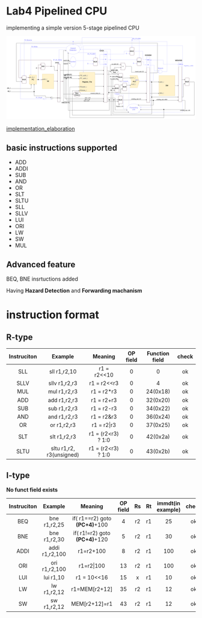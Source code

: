 # Lab4 Pipelined CPU

 implementing a simple version 5-stage pipelined CPU

![](./lab4_arichitecture.png)

[implementation_elaboration](./implementation_elaboration.md)
## basic instructions supported

+ ADD
+ ADDI
+ SUB
+ AND
+ OR
+ SLT
+ SLTU
+ SLL
+ SLLV
+ LUI
+ ORI
+ LW
+ SW
+ MUL

## Advanced feature

BEQ, BNE insrtuctions added 

Having **Hazard Detection** and **Forwarding machanism**



# instruction format

## R-type

|Instruciton | Example | Meaning | OP field | Function field |check|
|:-:        |:-:   |:-:| :-:|:-:|:-:|
|SLL| sll r1,r2,10| r1 = r2<<10 | 0 | 0 | ok|
|SLLV| sllv r1,r2,r3| r1 = r2<<r3 | 0 | 4 |ok|
|MUL| mul r1,r2,r3| r1 = r2*r3| 0 | 24(0x18) |ok|
|ADD| add r1,r2,r3| r1 = r2+r3| 0 | 32(0x20) | ok| 
|SUB| sub r1,r2,r3| r1 = r2-r3| 0 | 34(0x22) |ok|
|AND| and r1,r2,r3| r1 = r2&r3| 0 | 36(0x24) |ok| 
|OR| or r1,r2,r3| r1 = r2\|r3| 0 | 37(0x25) | ok|
|SLT| slt r1,r2,r3| r1 = (r2<r3) ? 1:0 | 0 | 42(0x2a) |ok|
|SLTU| sltu r1,r2, r3(unsigned)| r1 = (r2<r3) ? 1:0 | 0 | 43(0x2b) |ok|



## I-type
**No funct field exists** 

|Instruciton|Example | Meaning | OP field| Rs | Rt| immdt(in example) |check|
|:-:|:-:|:-:|:-:|:-:| :-:|:-:|:-:|
|BEQ|bne r1,r2,25 |if( r1==r2) goto **(PC+4)**+100| 4 |r2|r1|25|ok|
|BNE|bne r1,r2,30 |if( r1!=r2) goto **(PC+4)**+120| 5 |r2|r1|30|ok|
|ADDI|addi r1,r2,100 |r1=r2+100| 8 |r2|r1|100|ok|
|ORI|ori r1,r2,100 |r1=r2\|100| 13 |r2|r1|100|ok|
|LUI|lui r1,10 | r1 = 10<<16| 15 |x|r1|10|ok|
|LW|lw r1,r2,12| r1=MEM[r2+12]| 35 |r2|r1|12|ok|
|SW|sw r1,r2,12| MEM[r2+12]=r1| 43 |r2|r1|12|ok|


 